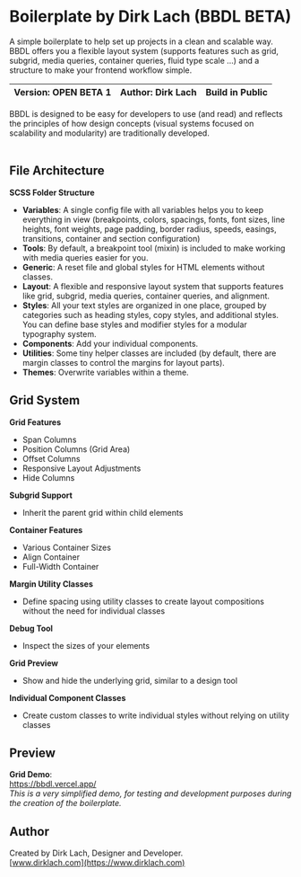 # Boilerplate by Dirk Lach (BBDL BETA)

A simple boilerplate to help set up projects in a clean and scalable way. BBDL offers you a flexible layout system (supports features such as grid, subgrid, media queries, container queries, fluid type scale …) and a structure to make your frontend workflow simple.<br>

| **Version:** OPEN BETA 1 | **Author:** Dirk Lach | Build in Public |
| --- | --- | --- |

BBDL is designed to be easy for developers to use (and read) and reflects the principles of how design concepts (visual systems focused on scalability and modularity) are traditionally developed.<br><br>

## File Architecture

**SCSS Folder Structure**
- **Variables**: A single config file with all variables helps you to keep everything in view (breakpoints, colors, spacings, fonts, font sizes, line heights, font weights, page padding, border radius, speeds, easings, transitions, container and section configuration)
- **Tools**: By default, a breakpoint tool (mixin) is included to make working with media queries easier for you.
- **Generic**: A reset file and global styles for HTML elements without classes.
- **Layout**: A flexible and responsive layout system that supports features like grid, subgrid, media queries, container queries, and alignment.
- **Styles**: All your text styles are organized in one place, grouped by categories such as heading styles, copy styles, and additional styles. You can define base styles and modifier styles for a modular typography system.
- **Components**: Add your individual components.
- **Utilities**: Some tiny helper classes are included (by default, there are margin classes to control the margins for layout parts).
- **Themes**: Overwrite variables within a theme.


## Grid System

**Grid Features**
- Span Columns
- Position Columns (Grid Area)
- Offset Columns
- Responsive Layout Adjustments
- Hide Columns

**Subgrid Support**
- Inherit the parent grid within child elements

**Container Features**
- Various Container Sizes
- Align Container
- Full-Width Container

**Margin Utility Classes**
- Define spacing using utility classes to create layout compositions without the need for individual classes

**Debug Tool**
- Inspect the sizes of your elements

**Grid Preview**
- Show and hide the underlying grid, similar to a design tool

**Individual Component Classes**
- Create custom classes to write individual styles without relying on utility classes

## Preview

**Grid Demo**:<br>
https://bbdl.vercel.app/ <br>
*This is a very simplified demo, for testing and development purposes during the creation of the boilerplate.*<br>

## Author

Created by Dirk Lach, Designer and Developer.<br>
[www.dirklach.com](https://www.dirklach.com)

<!--
Playground: [https://friendlycss.vercel.app/](https://friendlycss.vercel.app/)

---

# Folder structure

- **00-vendor**
- **01-foundations**
  - \_animation.scss
  - \_color.scss
  - \_fonts.scss
  - \_global.scss
  - \_index.scss
  - \_reset.scss
  - \_responsive.scss
  - \_spacing.scss
  - \_helper.scss
  - \_transitions.scss
  - \_type-scale.scss
  - \_typography.scss
  - \_z-index.scss
- **02-components**
  - \_acomponent.scss
  - \_bcomponent.scss
  - \_ccomponent.scss
  - \_dcomponent.scss
  - \_index.scss
  - \_xcomponent.scss

---

# General

## General › Class Naming

- I am using [BEM](https://getbem.com/) to structure my CSS classes.

## General › Nesting (SCSS)

- For readability reasons I avoid nesting my code as soon as I leave a specific part or element.
- I use nested code only for pseudo classes, pseudo elements, and media queries.

## General › File Structure

- Import the foundations with the help of @use (if needed)
- Divide every component or nested element in a file with a bold divider. This help to structure your file and find each part wuickly, while resucing the mental load.

```css
@use "../01-foundations" as *;

// ==================================================================
// Components / A Component
// ==================================================================

.c-acomponent {
  display: flex;
}
```

## General › Declaration order

Choose a style for organizing your CSS declarations based on the needs of each project. I recommend either alphabetical or type-based ordering, as demonstrated in the following example (inspired by Idiomatic CSS).

```css
.selector {
  /* Positioning */
  position: absolute;
  z-index: 10;
  top: 0;
  right: 0;
  bottom: 0;
  left: 0;

  /* Display & Box Model */
  display: inline-block;
  overflow: hidden;
  box-sizing: border-box;
  width: 100px;
  height: 100px;
  padding: 10px;
  border: 10px solid #333;
  margin: 10px;

  /* Other */
  background: #000;
  color: #fff;
  font-family: sans-serif;
  font-size: 16px;
  text-align: right;
}
```

---

# Foundations

## Foundations › Animation

- …

## Foundations › Color

- Only use colors which are defined as variables in your foundations

## Foundations › Fonts

- …

## Foundations › Global

- …

## Foundations › Index

- Sort your imports alphabetically

```scss
@forward "breadcrumb";
@forward "card";
@forward "facts";
@forward "footer";
@forward "headerbar";
@forward "heading";
@forward "hero";
@forward "marquee";
@forward "metabar";
@forward "section";
@forward "subheading";
```

## Foundations › Reset

- …

## Foundations › Responsive

- …

## Foundations › Spacing

- …

## Foundations › Helper

- …

## Foundations › Transitions

- …

## Foundations › Type Scale

- …

## Foundations › Typography

- The following font decisions should only made in the foundations, not in the components itself:
  - font-family
  - font-weight
  - font-size
  - line-height
  - color
  - transitions
  - hover effects

## Foundations › z-index

- …

---

# Components

## Components › File Structure

- As mentioned under ‘General,’ you should separate each element of your component using a bold divider.

```css
// ==================================================================
// Components / A Component
// ==================================================================

.c-acomponent {
  display: flex;
}

// ==================================================================
// Components / A Component > Title
// ==================================================================

.c-acomponent__title {
  display: flex;

  &::before {
    content: "—";
  }
}

// ==================================================================
// Components / A Component > Content
// ==================================================================

.c-acomponent__content {
  display: flex;

  &:hover {
    border: 1px solid red;
  }
}
``` -->
